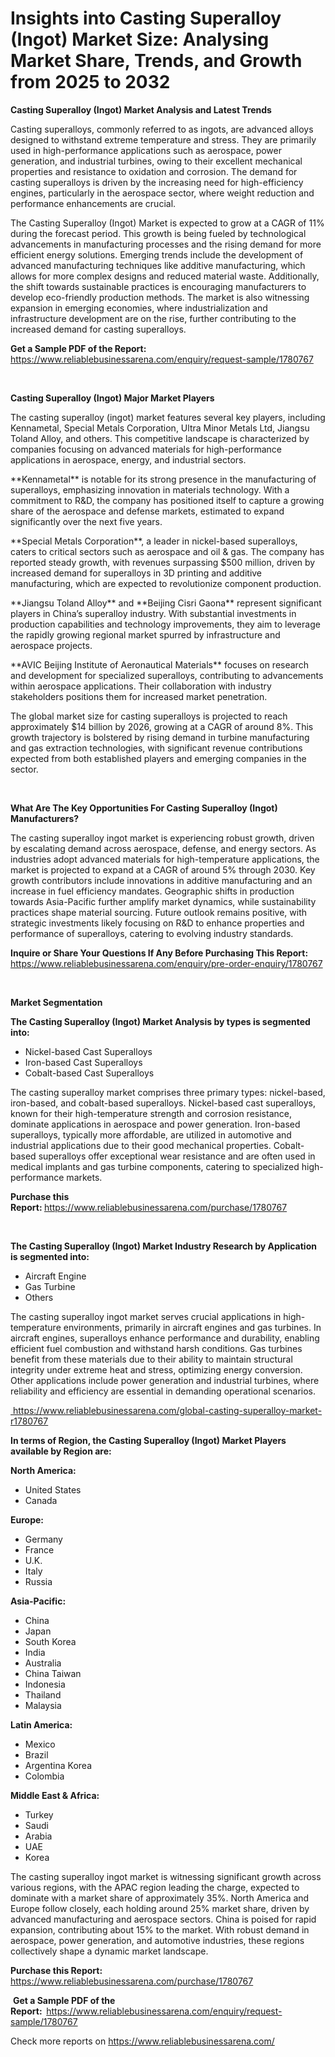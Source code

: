 <p><h1>Insights into Casting Superalloy (Ingot) Market Size: Analysing Market Share, Trends, and Growth from 2025 to 2032</h1></p><p><strong>Casting Superalloy (Ingot) Market Analysis and Latest Trends</strong></p>
<p><p>Casting superalloys, commonly referred to as ingots, are advanced alloys designed to withstand extreme temperature and stress. They are primarily used in high-performance applications such as aerospace, power generation, and industrial turbines, owing to their excellent mechanical properties and resistance to oxidation and corrosion. The demand for casting superalloys is driven by the increasing need for high-efficiency engines, particularly in the aerospace sector, where weight reduction and performance enhancements are crucial.</p><p>The Casting Superalloy (Ingot) Market is expected to grow at a CAGR of 11% during the forecast period. This growth is being fueled by technological advancements in manufacturing processes and the rising demand for more efficient energy solutions. Emerging trends include the development of advanced manufacturing techniques like additive manufacturing, which allows for more complex designs and reduced material waste. Additionally, the shift towards sustainable practices is encouraging manufacturers to develop eco-friendly production methods. The market is also witnessing expansion in emerging economies, where industrialization and infrastructure development are on the rise, further contributing to the increased demand for casting superalloys.</p></p>
<p><strong>Get a Sample PDF of the Report:&nbsp;</strong> <a href="https://www.reliablebusinessarena.com/enquiry/request-sample/1780767?utm_campaign=2194&utm_medium=2&utm_source=Github&utm_content=ia&utm_term=15022025&utm_id=casting-superalloy-ingot">https://www.reliablebusinessarena.com/enquiry/request-sample/1780767</a></p>
<p>&nbsp;</p>
<p><strong>Casting Superalloy (Ingot) Major Market Players</strong></p>
<p><p>The casting superalloy (ingot) market features several key players, including Kennametal, Special Metals Corporation, Ultra Minor Metals Ltd, Jiangsu Toland Alloy, and others. This competitive landscape is characterized by companies focusing on advanced materials for high-performance applications in aerospace, energy, and industrial sectors.</p><p>**Kennametal** is notable for its strong presence in the manufacturing of superalloys, emphasizing innovation in materials technology. With a commitment to R&D, the company has positioned itself to capture a growing share of the aerospace and defense markets, estimated to expand significantly over the next five years.</p><p>**Special Metals Corporation**, a leader in nickel-based superalloys, caters to critical sectors such as aerospace and oil & gas. The company has reported steady growth, with revenues surpassing $500 million, driven by increased demand for superalloys in 3D printing and additive manufacturing, which are expected to revolutionize component production.</p><p>**Jiangsu Toland Alloy** and **Beijing Cisri Gaona** represent significant players in China’s superalloy industry. With substantial investments in production capabilities and technology improvements, they aim to leverage the rapidly growing regional market spurred by infrastructure and aerospace projects.</p><p>**AVIC Beijing Institute of Aeronautical Materials** focuses on research and development for specialized superalloys, contributing to advancements within aerospace applications. Their collaboration with industry stakeholders positions them for increased market penetration.</p><p>The global market size for casting superalloys is projected to reach approximately $14 billion by 2026, growing at a CAGR of around 8%. This growth trajectory is bolstered by rising demand in turbine manufacturing and gas extraction technologies, with significant revenue contributions expected from both established players and emerging companies in the sector.</p></p>
<p>&nbsp;</p>
<p><strong>What Are The Key Opportunities For Casting Superalloy (Ingot) Manufacturers?</strong></p>
<p><p>The casting superalloy ingot market is experiencing robust growth, driven by escalating demand across aerospace, defense, and energy sectors. As industries adopt advanced materials for high-temperature applications, the market is projected to expand at a CAGR of around 5% through 2030. Key growth contributors include innovations in additive manufacturing and an increase in fuel efficiency mandates. Geographic shifts in production towards Asia-Pacific further amplify market dynamics, while sustainability practices shape material sourcing. Future outlook remains positive, with strategic investments likely focusing on R&D to enhance properties and performance of superalloys, catering to evolving industry standards.</p></p>
<p><strong>Inquire or Share Your Questions If Any Before Purchasing This Report:</strong> <a href="https://www.reliablebusinessarena.com/enquiry/pre-order-enquiry/1780767?utm_campaign=2194&utm_medium=2&utm_source=Github&utm_content=ia&utm_term=15022025&utm_id=casting-superalloy-ingot">https://www.reliablebusinessarena.com/enquiry/pre-order-enquiry/1780767</a></p>
<p>&nbsp;</p>
<p><strong>Market Segmentation</strong></p>
<p><strong>The Casting Superalloy (Ingot) Market Analysis by types is segmented into:</strong></p>
<p><ul><li>Nickel-based Cast Superalloys</li><li>Iron-based Cast Superalloys</li><li>Cobalt-based Cast Superalloys</li></ul></p>
<p><p>The casting superalloy market comprises three primary types: nickel-based, iron-based, and cobalt-based superalloys. Nickel-based cast superalloys, known for their high-temperature strength and corrosion resistance, dominate applications in aerospace and power generation. Iron-based superalloys, typically more affordable, are utilized in automotive and industrial applications due to their good mechanical properties. Cobalt-based superalloys offer exceptional wear resistance and are often used in medical implants and gas turbine components, catering to specialized high-performance markets.</p></p>
<p><strong>Purchase this Report:&nbsp;</strong><a href="https://www.reliablebusinessarena.com/purchase/1780767?utm_campaign=2194&utm_medium=2&utm_source=Github&utm_content=ia&utm_term=15022025&utm_id=casting-superalloy-ingot">https://www.reliablebusinessarena.com/purchase/1780767</a></p>
<p>&nbsp;</p>
<p><strong>The Casting Superalloy (Ingot) Market Industry Research by Application is segmented into:</strong></p>
<p><ul><li>Aircraft Engine</li><li>Gas Turbine</li><li>Others</li></ul></p>
<p><p>The casting superalloy ingot market serves crucial applications in high-temperature environments, primarily in aircraft engines and gas turbines. In aircraft engines, superalloys enhance performance and durability, enabling efficient fuel combustion and withstand harsh conditions. Gas turbines benefit from these materials due to their ability to maintain structural integrity under extreme heat and stress, optimizing energy conversion. Other applications include power generation and industrial turbines, where reliability and efficiency are essential in demanding operational scenarios.</p></p>
<p><a href="https://www.reliablebusinessarena.com/global-casting-superalloy-market-r1780767?utm_campaign=2194&utm_medium=2&utm_source=Github&utm_content=ia&utm_term=15022025&utm_id=casting-superalloy-ingot">&nbsp;https://www.reliablebusinessarena.com/global-casting-superalloy-market-r1780767</a></p>
<p><strong>In terms of Region, the Casting Superalloy (Ingot) Market Players available by Region are:</strong></p>
<p>
    <p> <strong> North America: </strong>
        <ul>
            <li>United States</li>
            <li>Canada</li>
        </ul>
        </p> 
    <p> <strong> Europe: </strong>
        <ul>
            <li>Germany</li>
            <li>France</li>
            <li>U.K.</li>
            <li>Italy</li>
            <li>Russia</li>
        </ul>
        </p> 
    <p> <strong> Asia-Pacific: </strong>
        <ul>
            <li>China</li>
            <li>Japan</li>
            <li>South Korea</li>
            <li>India</li>
            <li>Australia</li>
            <li>China Taiwan</li>
            <li>Indonesia</li>
            <li>Thailand</li>
            <li>Malaysia</li>
        </ul>
        </p> 
    <p> <strong> Latin America: </strong>
        <ul>
            <li>Mexico</li>
            <li>Brazil</li>
            <li>Argentina Korea</li>
            <li>Colombia</li>
        </ul>
        </p> 
    <p> <strong> Middle East & Africa: </strong>
        <ul>
            <li>Turkey</li>
            <li>Saudi</li>
            <li>Arabia</li>
            <li>UAE</li>
            <li>Korea</li>
        </ul>
    </p>
    </p>
<p><p>The casting superalloy ingot market is witnessing significant growth across various regions, with the APAC region leading the charge, expected to dominate with a market share of approximately 35%. North America and Europe follow closely, each holding around 25% market share, driven by advanced manufacturing and aerospace sectors. China is poised for rapid expansion, contributing about 15% to the market. With robust demand in aerospace, power generation, and automotive industries, these regions collectively shape a dynamic market landscape.</p></p>
<p><strong>Purchase this Report: </strong><a href="https://www.reliablebusinessarena.com/purchase/1780767?utm_campaign=2194&utm_medium=2&utm_source=Github&utm_content=ia&utm_term=15022025&utm_id=casting-superalloy-ingot">https://www.reliablebusinessarena.com/purchase/1780767</a></p>
<p>&nbsp;<strong>Get a Sample PDF of the Report:&nbsp;&nbsp;</strong><a href="https://www.reliablebusinessarena.com/enquiry/request-sample/1780767?utm_campaign=2194&utm_medium=2&utm_source=Github&utm_content=ia&utm_term=15022025&utm_id=casting-superalloy-ingot">https://www.reliablebusinessarena.com/enquiry/request-sample/1780767</a></p>
<p><strong></strong></p>
<p>Check more reports on <a href="https://www.reliablebusinessarena.com/?utm_campaign=2194&utm_medium=2&utm_source=Github&utm_content=ia&utm_term=15022025&utm_id=casting-superalloy-ingot">https://www.reliablebusinessarena.com/</a></p>